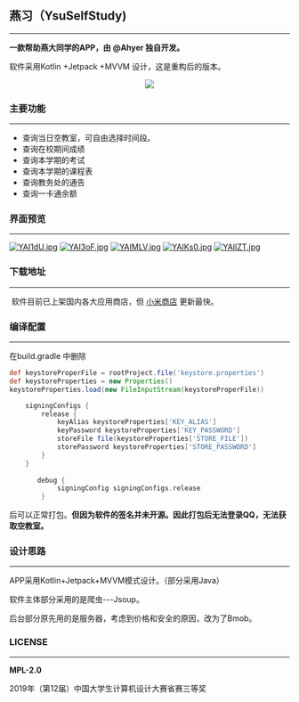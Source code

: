 ## 燕习（YsuSelfStudy)

___

**一款帮助燕大同学的APP，由 @Ahyer 独自开发。**

软件采用Kotlin +Jetpack +MVVM 设计，这是重构后的版本。
<p align="center">
 <img src ="https://s1.ax1x.com/2020/05/06/YALsBR.png"/>
</p>


### 主要功能

___

* 查询当日空教室，可自由选择时间段。
* 查询在校期间成绩
* 查询本学期的考试
* 查询本学期的课程表
* 查询教务处的通告
* 查询一卡通余额



### 界面预览

____

[![YAI1dU.jpg](https://s1.ax1x.com/2020/05/06/YAI1dU.jpg)](https://imgchr.com/i/YAI1dU)
[![YAI3oF.jpg](https://s1.ax1x.com/2020/05/06/YAI3oF.jpg)](https://imgchr.com/i/YAI3oF)
[![YAIMLV.jpg](https://s1.ax1x.com/2020/05/06/YAIMLV.jpg)](https://imgchr.com/i/YAIMLV)
[![YAIKs0.jpg](https://s1.ax1x.com/2020/05/06/YAIKs0.jpg)](https://imgchr.com/i/YAIKs0)
[![YAIlZT.jpg](https://s1.ax1x.com/2020/05/06/YAIlZT.jpg)](https://imgchr.com/i/YAIlZT)



### 下载地址

____

​	软件目前已上架国内各大应用商店，但 [小米商店](http://app.mi.com/details?id=com.example.ysuselfstudy&ref=search) 更新最快。



### 编译配置
___

在build.gradle 中删除

```groovy
def keystoreProperFile = rootProject.file('keystore.properties')
def keystoreProperties = new Properties()
keystoreProperties.load(new FileInputStream(keystoreProperFile))

    signingConfigs {
        release {
            keyAlias keystoreProperties['KEY_ALIAS']
            keyPassword keystoreProperties['KEY_PASSWORD']
            storeFile file(keystoreProperties['STORE_FILE'])
            storePassword keystoreProperties['STORE_PASSWORD']
        }
    }
    
       debug {
            signingConfig signingConfigs.release
        }
```

后可以正常打包。**但因为软件的签名并未开源。因此打包后无法登录QQ，无法获取空教室。**



### 设计思路
___

APP采用Kotlin+Jetpack+MVVM模式设计。（部分采用Java）

软件主体部分采用的是爬虫---Jsoup。

后台部分原先用的是服务器，考虑到价格和安全的原因，改为了Bmob。



### LICENSE
______

**MPL-2.0**

2019年（第12届）中国大学生计算机设计大赛省赛三等奖
